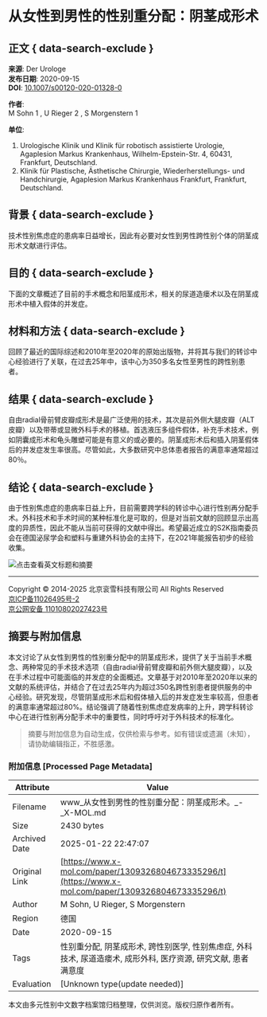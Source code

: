 # 从女性到男性的性别重分配：阴茎成形术 

## 正文 { data-search-exclude }


**来源**: Der Urologe  
**发布日期**: 2020-09-15  
**DOI**: [10.1007/s00120-020-01328-0](https://www.x-mol.com/ref/1661) 

**作者**:  
M Sohn 1 , U Rieger 2 , S Morgenstern 1  

**单位**:  
1. Urologische Klinik und Klinik für robotisch assistierte Urologie, Agaplesion Markus Krankenhaus, Wilhelm-Epstein-Str. 4, 60431, Frankfurt, Deutschland.  
2. Klinik für Plastische, Ästhetische Chirurgie, Wiederherstellungs- und Handchirurgie, Agaplesion Markus Krankenhaus Frankfurt, Frankfurt, Deutschland.

## 背景   { data-search-exclude }
技术性别焦虑症的患病率日益增长，因此有必要对女性到男性跨性别个体的阴茎成形术文献进行评估。 

## 目的   { data-search-exclude }
下面的文章概述了目前的手术概念和阳茎成形术，相关的尿道造瘘术以及在阴茎成形术中植入假体的并发症。 

## 材料和方法   { data-search-exclude }
回顾了最近的国际综述和2010年至2020年的原始出版物，并将其与我们的转诊中心经验进行了关联，在过去25年中，该中心为350多名女性至男性的跨性别患者。 

## 结果   { data-search-exclude }
自由radial骨前臂皮瓣成形术是最广泛使用的技术，其次是前外侧大腿皮瓣（ALT皮瓣）以及带蒂或显微外科手术的移植。首选液压多组件假体，补充手术技术，例如阴囊成形术和龟头雕塑可能是有意义的或必要的。阴茎成形术后和插入阴茎假体后的并发症发生率很高。尽管如此，大多数研究中总体患者报告的满意率通常超过80％。 

## 结论   { data-search-exclude }
由于性别焦虑症的患病率日益上升，目前需要跨学科的转诊中心进行性别再分配手术。外科技术和手术时间的某种标准化是可取的，但是对当前文献的回顾显示出高度的异质性，因此不能从当前可获得的文献中得出。希望最近成立的S2K指南委员会在德国泌尿学会和塑料与重建外科协会的主持下，在2021年能报告初步的经验收集。

![点击查看英文标题和摘要](https://scdn.x-mol.com/jcss/images/paperTranslation.png)

---

Copyright © 2014-2025 北京衮雪科技有限公司 All Rights Reserved  
[京ICP备11026495号-2](https://beian.miit.gov.cn/)  
[京公网安备 11010802027423号](http://www.beian.gov.cn/portal/registerSystemInfo?recordcode=11010802027423)  
<!-- tcd_original_link https://www.x-mol.com/paper/1309326804673335296/t -->


## 摘要与附加信息

<!-- tcd_abstract -->
本文讨论了从女性到男性的性别重分配中的阴茎成形术，提供了关于当前手术概念、两种常见的手术技术选项（自由radial骨前臂皮瓣和前外侧大腿皮瓣），以及在手术过程中可能面临的并发症的全面概述。文章基于对2010年至2020年以来的文献的系统评估，并结合了在过去25年内为超过350名跨性别患者提供服务的中心经验。研究发现，尽管阴茎成形术后和假体植入后的并发症发生率较高，但患者的满意率通常超过80%。结论强调了随着性别焦虑症发病率的上升，跨学科转诊中心在进行性别再分配手术中的重要性，同时呼吁对于外科技术的标准化。
<!-- tcd_abstract_end -->

> 摘要与附加信息为自动生成，仅供检索与参考。如有错误或遗漏（未知），请协助编辑指正，不胜感激。

### 附加信息 [Processed Page Metadata]

| Attribute       | Value                                  |
|-----------------|----------------------------------------|
| Filename        | www_从女性到男性的性别重分配：阴茎成形术。_-_X-MOL.md                             |
| Size            | 2430 bytes                           |
| Archived Date   | 2025-01-22 22:47:07                             |
| Original Link   | [https://www.x-mol.com/paper/1309326804673335296/t](https://www.x-mol.com/paper/1309326804673335296/t)                       |
| Author          | M Sohn, U Rieger, S Morgenstern                               |
| Region          | 德国                               |
| Date            | 2020-09-15                                 |
| Tags            | 性别重分配, 阴茎成形术, 跨性别医学, 性别焦虑症, 外科技术, 尿道造瘘术, 成形外科, 医疗资源, 研究文献, 患者满意度                                 |
| Evaluation            | [Unknown type(update needed)]                                 |
<!-- tcd_table_end -->

本文由多元性别中文数字档案馆归档整理，仅供浏览。版权归原作者所有。
